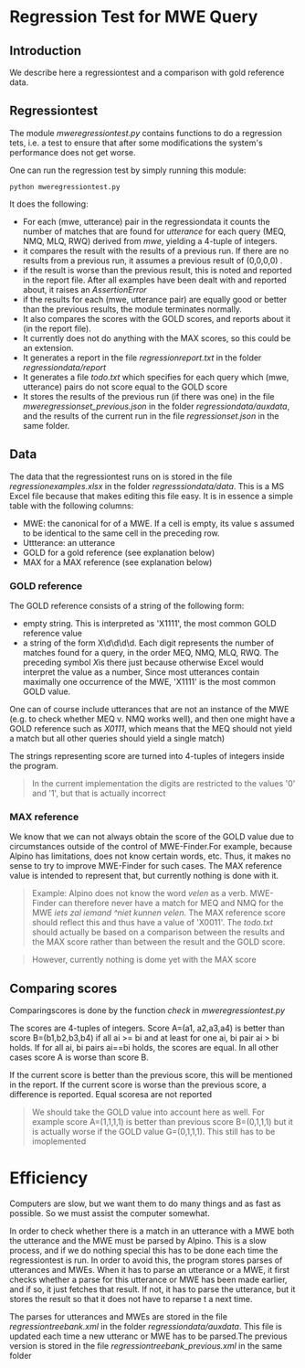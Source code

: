 # Regression Test for MWE Query

## Introduction
We describe here a regressiontest and a comparison with gold reference data.

## Regressiontest

The module *mweregressiontest.py* contains functions to do a regression tets, i.e. a test to ensure that after some modifications the system's performance does not get worse.

One can run the regression test by simply running this module:

`python mweregressiontest.py`

It does the following:
- For each (mwe, utterance) pair in the regressiondata it counts the number of matches that are found for *utterance* for each query (MEQ, NMQ, MLQ, RWQ) derived from  *mwe*, yielding a 4-tuple of integers. 
- it compares the result with the results of a previous run. If there are no results from a previous run, it assumes a previous result of (0,0,0,0) .
- if the result is worse than the previous result, this is noted and reported in the report file. After all examples have been dealt with and reported about, it raises an *AssertionError* 
- if the results for each (mwe, utterance pair) are equally good or better than the previous results, the module terminates normally.
- It also compares the scores with the GOLD scores, and reports about it (in the report file).
- It currently does not do anything with the MAX scores, so this could be an extension.
- It generates a report in the file *regressionreport.txt* in the folder *regressiondata/report*
- It generates a file *todo.txt* which specifies for each query which (mwe, utterance) pairs do not score equal to the GOLD score
- It stores the results of the previous run (if there was one) in the file *mweregressionset_previous.json* in the folder *regressiondata/auxdata*, and the results of the current run in the file *regressionset.json* in the same folder.

## Data

The data that the regressiontest runs on is stored in the file *regressionexamples.xlsx* 
in the folder *regresssiondata/data*. This is a MS Excel file because that makes editing this file easy.
It is in essence a simple table with the following columns:

- MWE: the canonical for of a MWE. If a cell is empty, its value s assumed to be identical to the same cell in the
preceding row.
- Uttterance: an utterance 
- GOLD for a gold reference (see explanation below)
- MAX for a MAX reference (see explanation below)

### GOLD reference
The GOLD reference consists of a string of the following form:
- empty string. This is interpreted as 'X1111', the most common GOLD reference value
- a string of the form X\d\d\d\d. Each digit represents the number of matches found for a query, in the order MEQ, NMQ, MLQ, RWQ. The preceding symbol *X*is there just because otherwise Excel would interpret the value as a number, Since most utterances contain maximally one occurrence of the MWE, 'X1111' is the most common GOLD value.

One can of course include utterances that are not an instance of the MWE (e.g. to check whether MEQ v. NMQ works well), and then one might have a GOLD reference such as *X0111*, which means that the MEQ should not yield  a match but all other queries should yield a single match) 

The strings representing score are turned into 4-tuples of integers inside the program.

> In the current implementation the digits are restricted to the values '0' and '1', but that is actually incorrect

### MAX reference

We know that we can not always obtain the score of the GOLD value due to circumstances outside of the control of MWE-Finder.For example, because Alpino has limitations, does not know certain words, etc. Thus, it makes no sense to try to improve MWE-Finder for such cases. The MAX reference value is intended to represent that, but currently nothing is done with it.

>Example: Alpino does not know the word *velen* as a verb. MWE-Finder can therefore never have a match for MEQ and NMQ for the MWE *iets zal iemand ^niet kunnen velen*. The MAX reference score should reflect this and thus have a value of 'X0011'. The *todo.txt* should actually be based on a comparison between the results and the MAX score rather than between the result and the GOLD score.

>However, currently nothing is dome yet with the MAX score 

## Comparing scores

Comparingscores is done by the function *check* in *mweregressiontest.py*

The scores are  4-tuples of integers. Score A=(a1, a2,a3,a4) is better than score B=(b1,b2,b3,b4) if all ai >= bi and at least for one ai, bi pair ai > bi holds. If for all ai, bi pairs ai==bi holds, the scores are equal. In all other cases score A is worse than score B.

If the current score is better than the previous score, this will be mentioned in the report. If the current score is worse than the previous score, a difference is reported. Equal scoresa are not reported

> We should take the GOLD value into account here as well. For example score A=(1,1,1,1) is better than previous score B=(0,1,1,1) but it is actually worse if the GOLD value G=(0,1,1,1). This still has to be imoplemented

# Efficiency
Computers are slow, but we want them to do many things and as fast as possible. So we must assist the computer somewhat.

In order to check whether there is a match in an utterance with a MWE both the utterance and the MWE must be parsed by Alpino. This is a slow process, and if we do nothing special this has to be done each time the regressiontest is run. In order to avoid this, the program stores parses of utterances and MWEs. When it has to parse an utterance or a MWE, it first checks whether a parse for this utterance or MWE has been made earlier, and if so, it just fetches that result. If not, it has to parse the utterance, but it stores the result so that it does not have to reparse t a next time.

The parses for utterances and MWEs are stored in the file *regressiontreebank.xml* in the folder *regressiondata/auxdata*. This file is updated each time a new utteranc or MWE has to be parsed.The previous version is stored in the file *regressiontreebank_previous.xml* in the same folder 
